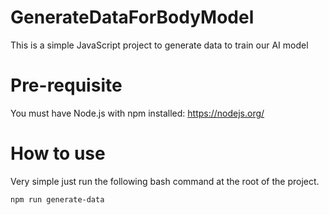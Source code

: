 # GenerateDataForBodyModel
This is a simple JavaScript project to generate data to train our AI model

# Pre-requisite
You must have Node.js with npm installed: https://nodejs.org/

# How to use
Very simple just run the following bash command at the root of the project. 

```bash
npm run generate-data
```



